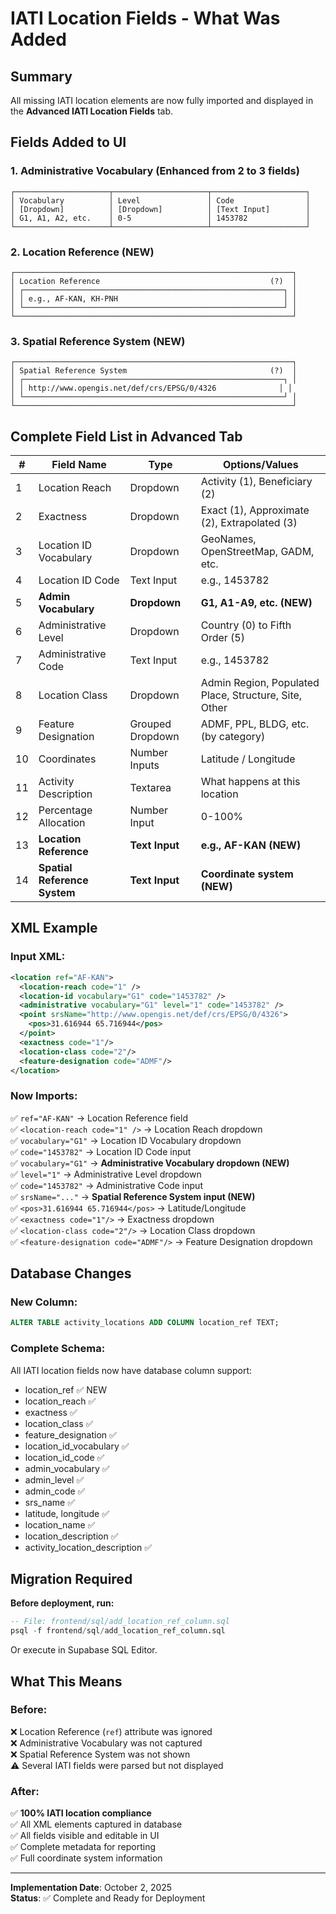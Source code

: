 # IATI Location Fields - What Was Added

## Summary

All missing IATI location elements are now fully imported and displayed in the **Advanced IATI Location Fields** tab.

## Fields Added to UI

### 1. Administrative Vocabulary (Enhanced from 2 to 3 fields)
```
┌─────────────────────┬─────────────────────┬─────────────────────┐
│ Vocabulary          │ Level               │ Code                │
│ [Dropdown]          │ [Dropdown]          │ [Text Input]        │
│ G1, A1, A2, etc.    │ 0-5                 │ 1453782             │
└─────────────────────┴─────────────────────┴─────────────────────┘
```

### 2. Location Reference (NEW)
```
┌──────────────────────────────────────────────────────────────┐
│ Location Reference                                      (?)  │
│ ┌──────────────────────────────────────────────────────────┐ │
│ │ e.g., AF-KAN, KH-PNH                                     │ │
│ └──────────────────────────────────────────────────────────┘ │
└──────────────────────────────────────────────────────────────┘
```

### 3. Spatial Reference System (NEW)
```
┌──────────────────────────────────────────────────────────────┐
│ Spatial Reference System                                (?)  │
│ ┌──────────────────────────────────────────────────────────┐ │
│ │ http://www.opengis.net/def/crs/EPSG/0/4326              │ │
│ └──────────────────────────────────────────────────────────┘ │
└──────────────────────────────────────────────────────────────┘
```

## Complete Field List in Advanced Tab

| # | Field Name | Type | Options/Values |
|---|------------|------|----------------|
| 1 | Location Reach | Dropdown | Activity (1), Beneficiary (2) |
| 2 | Exactness | Dropdown | Exact (1), Approximate (2), Extrapolated (3) |
| 3 | Location ID Vocabulary | Dropdown | GeoNames, OpenStreetMap, GADM, etc. |
| 4 | Location ID Code | Text Input | e.g., 1453782 |
| 5 | **Admin Vocabulary** | **Dropdown** | **G1, A1-A9, etc. (NEW)** |
| 6 | Administrative Level | Dropdown | Country (0) to Fifth Order (5) |
| 7 | Administrative Code | Text Input | e.g., 1453782 |
| 8 | Location Class | Dropdown | Admin Region, Populated Place, Structure, Site, Other |
| 9 | Feature Designation | Grouped Dropdown | ADMF, PPL, BLDG, etc. (by category) |
| 10 | Coordinates | Number Inputs | Latitude / Longitude |
| 11 | Activity Description | Textarea | What happens at this location |
| 12 | Percentage Allocation | Number Input | 0-100% |
| 13 | **Location Reference** | **Text Input** | **e.g., AF-KAN (NEW)** |
| 14 | **Spatial Reference System** | **Text Input** | **Coordinate system (NEW)** |

## XML Example

### Input XML:
```xml
<location ref="AF-KAN">
  <location-reach code="1" />
  <location-id vocabulary="G1" code="1453782" />
  <administrative vocabulary="G1" level="1" code="1453782" />
  <point srsName="http://www.opengis.net/def/crs/EPSG/0/4326">
    <pos>31.616944 65.716944</pos>
  </point>
  <exactness code="1"/>
  <location-class code="2"/>
  <feature-designation code="ADMF"/>
</location>
```

### Now Imports:
✅ `ref="AF-KAN"` → Location Reference field  
✅ `<location-reach code="1" />` → Location Reach dropdown  
✅ `vocabulary="G1"` → Location ID Vocabulary dropdown  
✅ `code="1453782"` → Location ID Code input  
✅ `vocabulary="G1"` → **Administrative Vocabulary dropdown (NEW)**  
✅ `level="1"` → Administrative Level dropdown  
✅ `code="1453782"` → Administrative Code input  
✅ `srsName="..."` → **Spatial Reference System input (NEW)**  
✅ `<pos>31.616944 65.716944</pos>` → Latitude/Longitude  
✅ `<exactness code="1"/>` → Exactness dropdown  
✅ `<location-class code="2"/>` → Location Class dropdown  
✅ `<feature-designation code="ADMF"/>` → Feature Designation dropdown  

## Database Changes

### New Column:
```sql
ALTER TABLE activity_locations ADD COLUMN location_ref TEXT;
```

### Complete Schema:
All IATI location fields now have database column support:
- location_ref ✅ NEW
- location_reach ✅
- exactness ✅
- location_class ✅
- feature_designation ✅
- location_id_vocabulary ✅
- location_id_code ✅
- admin_vocabulary ✅
- admin_level ✅
- admin_code ✅
- srs_name ✅
- latitude, longitude ✅
- location_name ✅
- location_description ✅
- activity_location_description ✅

## Migration Required

**Before deployment, run:**
```sql
-- File: frontend/sql/add_location_ref_column.sql
psql -f frontend/sql/add_location_ref_column.sql
```

Or execute in Supabase SQL Editor.

## What This Means

### Before:
❌ Location Reference (`ref`) attribute was ignored  
❌ Administrative Vocabulary was not captured  
❌ Spatial Reference System was not shown  
⚠️ Several IATI fields were parsed but not displayed  

### After:
✅ **100% IATI location compliance**  
✅ All XML elements captured in database  
✅ All fields visible and editable in UI  
✅ Complete metadata for reporting  
✅ Full coordinate system information  

---

**Implementation Date**: October 2, 2025  
**Status**: ✅ Complete and Ready for Deployment

